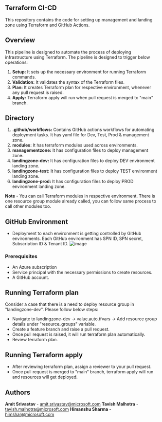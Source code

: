 ## Terraform CI-CD ##

This repository contains the code for setting up management and landing zone using Terraform and GitHub Actions.

## Overview

This pipeline is designed to automate the process of deploying infrastructure using Terraform. The pipeline is designed to trigger below operations:
 
1. **Setup:** It sets up the necessary environment for running Terraform commands.
2. **Validation:** It validates the syntax of the Terraform files.
3. **Plan:** It creates Terraform plan for respective environment, whenever any pull request is raised.
4. **Apply:** Terraform apply will run when pull request is merged to "main" branch.

## Directory

1. **.github/workflows:** Contains GitHub actions workflows for automating deployment tasks. It has yaml file for Dev, Test, Prod & management zone.
2. **modules:** It has terraform modules used across environments.
3. **managementzone:** It has configuration files to deploy management zone. 
4. **landingzone-dev:** It has configuration files to deploy DEV environment landing zone.
5. **landingzone-test:** It has configuration files to deploy TEST environment landing zone.
6. **landingzone-prod:** It has configuration files to deploy PROD environment landing zone.

**Note** - You can call Terraform modules in respective environment. There is one resource group module already called, you can follow same process to call other modules too.

## GitHub Environment

- Deployment to each environment is getting controlled by GitHub environments. Each GitHub environment has SPN ID, SPN secret, Subscription ID & Tenant ID.
  ![image](https://github.com/Himanshu8445/terraform-ci-cd/assets/107118596/72441774-61ac-444d-9cec-49f44444b1b2)

### Prerequisites

- An Azure subscription 
- Service principal with the necessary permissions to create resources.
- A GitHub account.

## Running Terraform plan
 
Consider a case that there is a need to deploy resource group in "landingzone-dev". Please follow below steps:

- Navigate to landingzone-dev -> value.auto.tfvars -> Add resource group details under "resource_groups" variable.
- Create a feature branch and raise a pull request. 
- Once pull request is raised, it will run terraform plan automatically.
- Review terraform plan.

## Running Terraform apply

- After reviewing terraform plan, assign a reviewer to your pull request.
- Once pull request is merged to "main" branch, terraform apply will run and resources will get deployed.

## Authors

**Amit Srivastav** - amit.srivastav@microsoft.com
**Tavish Malhotra** - tavish.malhotra@microsoft.com
**Himanshu Sharma** - himshar@microsoft.com
